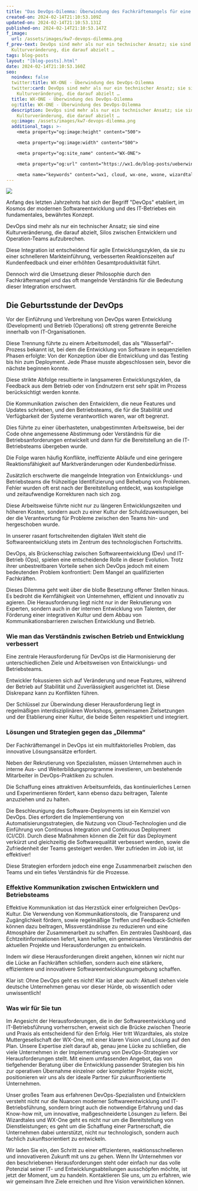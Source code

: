 ```yaml
---
title: "Das DevOps-Dilemma: Überwindung des Fachkräftemangels für eine agile Zukunft"
created-on: 2024-02-14T21:10:53.109Z
updated-on: 2024-02-14T21:10:53.131Z
published-on: 2024-02-14T21:10:53.147Z
f_image:
  url: /assets/images/kw7-devops-dilemma.png
f_prev-text: DevOps sind mehr als nur ein technischer Ansatz; sie sind eine
  Kulturveränderung, die darauf abzielt …
tags: blog-posts
layout: "[blog-posts].html"
date: 2024-02-14T21:10:53.160Z
seo:
  noindex: false
  twitter:title: WX-ONE - Überwindung des DevOps-Dilemma
  twitter:card: DevOps sind mehr als nur ein technischer Ansatz; sie sind eine
    Kulturveränderung, die darauf abzielt …
  title: WX-ONE - Überwindung des DevOps-Dilemma
  og:title: WX-ONE - Überwindung des DevOps-Dilemma
  description: DevOps sind mehr als nur ein technischer Ansatz; sie sind eine
    Kulturveränderung, die darauf abzielt …
  og:image: /assets/images/kw7-devops-dilemma.png
  additional_tags: >-
    <meta property="og:image:height" content="500">

    <meta property="og:image:width" content="500">

    <meta property="og:site_name" content="WX-ONE">

    <meta property="og:url" content="https://wx1.de/blog-posts/ueberwindung-des-devops-dilemma/">

    <meta name="keywords" content="wx1, cloud, wx-one, wxone, wizardtales, iaas, saas, paas, kubernetes, infrastructure, datacenter, csp, digitalisierung,sicherheit,cloudsicherheit, cloud-sicherheit, budget, cloudsecurity, cloud-security, cloudcomputing, cloud-computing, appliancebasiertesicherheit, appliance basierte sicherheit, appliance-basierte-sicherheit, opensource, open source, neuvector, open-source, devops, DevOps">
---
```

![](/assets/images/kw7-devops-dilemma.png)

Anfang des letzten Jahrzehnts hat sich der Begriff "DevOps" etabliert, im Kosmos der modernen Softwareentwicklung und des IT-Betriebes ein fundamentales, bewährtes Konzept.

DevOps sind mehr als nur ein technischer Ansatz; sie sind eine Kulturveränderung, die darauf abzielt, Silos zwischen Entwicklern und Operation-Teams aufzubrechen.

Diese Integration ist entscheidend für agile Entwicklungszyklen, da sie zu einer schnelleren Markteinführung, verbesserten Reaktionszeiten auf Kundenfeedback und einer erhöhten Gesamtproduktivität führt.

Dennoch wird die Umsetzung dieser Philosophie durch den Fachkräftemangel und das oft mangelnde Verständnis für die Bedeutung dieser Integration erschwert.

## **Die Geburtsstunde der DevOps**

Vor der Einführung und Verbreitung von DevOps waren Entwicklung (Development) und Betrieb (Operations) oft streng getrennte Bereiche innerhalb von IT-Organisationen.

Diese Trennung führte zu einem Arbeitsmodell, das als "Wasserfall"-Prozess bekannt ist, bei dem die Entwicklung von Software in sequenziellen Phasen erfolgte: Von der Konzeption über die Entwicklung und das Testing bis hin zum Deployment. Jede Phase musste abgeschlossen sein, bevor die nächste beginnen konnte.

Diese strikte Abfolge resultierte in langsameren Entwicklungszyklen, da Feedback aus dem Betrieb oder von Endnutzern erst sehr spät im Prozess berücksichtigt werden konnte.

Die Kommunikation zwischen den Entwicklern, die neue Features und Updates schrieben, und den Betriebsteams, die für die Stabilität und Verfügbarkeit der Systeme verantwortlich waren, war oft begrenzt.

Dies führte zu einer überhasteten, unabgestimmten Arbeitsweise, bei der Code ohne angemessene Abstimmung oder Verständnis für die Betriebsanforderungen entwickelt und dann für die Bereitstellung an die IT-Betriebsteams übergeben wurde.

Die Folge waren häufig Konflikte, ineffiziente Abläufe und eine geringere Reaktionsfähigkeit auf Marktveränderungen oder Kundenbedürfnisse.

Zusätzlich erschwerte die mangelnde Integration von Entwicklungs- und Betriebsteams die frühzeitige Identifizierung und Behebung von Problemen. Fehler wurden oft erst nach der Bereitstellung entdeckt, was kostspielige und zeitaufwendige Korrekturen nach sich zog.

Diese Arbeitsweise führte nicht nur zu längeren Entwicklungszeiten und höheren Kosten, sondern auch zu einer Kultur der Schuldzuweisungen, bei der die Verantwortung für Probleme zwischen den Teams hin- und hergeschoben wurde. 

In unserer rasant fortschreitenden digitalen Welt steht die Softwareentwicklung stets im Zentrum des technologischen Fortschritts.

DevOps, als Brückenschlag zwischen Softwareentwicklung (Dev) und IT-Betrieb (Ops), spielen eine entscheidende Rolle in dieser Evolution. Trotz ihrer unbestreitbaren Vorteile sehen sich DevOps jedoch mit einem bedeutenden Problem konfrontiert: Dem Mangel an qualifizierten Fachkräften.

Dieses Dilemma geht weit über die bloße Besetzung offener Stellen hinaus. Es bedroht die Kernfähigkeit von Unternehmen, effizient und innovativ zu agieren. Die Herausforderung liegt nicht nur in der Rekrutierung von Experten, sondern auch in der internen Entwicklung von Talenten, der Förderung einer integrativen Kultur und dem Abbau von Kommunikationsbarrieren zwischen Entwicklung und Betrieb.

### **Wie man das Verständnis zwischen Betrieb und Entwicklung verbessert**

Eine zentrale Herausforderung für DevOps ist die Harmonisierung der unterschiedlichen Ziele und Arbeitsweisen von Entwicklungs- und Betriebsteams.

Entwickler fokussieren sich auf Veränderung und neue Features, während der Betrieb auf Stabilität und Zuverlässigkeit ausgerichtet ist. Diese Diskrepanz kann zu Konflikten führen.

Der Schlüssel zur Überwindung dieser Herausforderung liegt in regelmäßigen interdisziplinären Workshops, gemeinsamen Zielsetzungen und der Etablierung einer Kultur, die beide Seiten respektiert und integriert.

### **Lösungen und Strategien gegen das „Dilemma“**

Der Fachkräftemangel in DevOps ist ein multifaktorielles Problem, das innovative Lösungsansätze erfordert.

Neben der Rekrutierung von Spezialisten, müssen Unternehmen auch in interne Aus- und Weiterbildungsprogramme investieren, um bestehende Mitarbeiter in DevOps-Praktiken zu schulen.

Die Schaffung eines attraktiven Arbeitsumfelds, das kontinuierliches Lernen und Experimentieren fördert, kann ebenso dazu beitragen, Talente anzuziehen und zu halten.

Die Beschleunigung des Software-Deployments ist ein Kernziel von DevOps. Dies erfordert die Implementierung von Automatisierungsstrategien, die Nutzung von Cloud-Technologien und die Einführung von Continuous Integration und Continuous Deployment (CI/CD). Durch diese Maßnahmen können die Zeit für das Deployment verkürzt und gleichzeitig die Softwarequalität verbessert werden, sowie die Zufriedenheit der Teams gesteigert werden. Wer zufrieden im Job ist, ist effektiver!

Diese Strategien erfordern jedoch eine enge Zusammenarbeit zwischen den Teams und ein tiefes Verständnis für die Prozesse.

### **Effektive Kommunikation zwischen Entwicklern und Betriebsteams**

Effektive Kommunikation ist das Herzstück einer erfolgreichen DevOps-Kultur. Die Verwendung von Kommunikationstools, die Transparenz und Zugänglichkeit fördern, sowie regelmäßige Treffen und Feedback-Schleifen können dazu beitragen, Missverständnisse zu reduzieren und eine Atmosphäre der Zusammenarbeit zu schaffen. Ein zentrales Dashboard, das Echtzeitinformationen liefert, kann helfen, ein gemeinsames Verständnis der aktuellen Projekte und Herausforderungen zu entwickeln.

Indem wir diese Herausforderungen direkt angehen, können wir nicht nur die Lücke an Fachkräften schließen, sondern auch eine stärkere, effizientere und innovativere Softwareentwicklungsumgebung schaffen.

Klar ist: Ohne DevOps geht es nicht! Klar ist aber auch: Aktuell stehen viele deutsche Unternehmen genau vor dieser Hürde, ob wissentlich oder unwissentlich!

### W﻿as wir für Sie tun

Im Angesicht der Herausforderungen, die in der Softwareentwicklung und IT-Betriebsführung vorherrschen, erweist sich die Brücke zwischen Theorie und Praxis als entscheidend für den Erfolg. Hier tritt Wizardtales, als stolze Muttergesellschaft der WX-One, mit einer klaren Vision und Lösung auf den Plan. Unsere Expertise zielt darauf ab, genau jene Lücke zu schließen, die viele Unternehmen in der Implementierung von DevOps-Strategien vor Herausforderungen stellt. Mit einem umfassenden Angebot, das von tiefgehender Beratung über die Entwicklung passender Strategien bis hin zur operativen Übernahme einzelner oder kompletter Projekte reicht, positionieren wir uns als der ideale Partner für zukunftsorientierte Unternehmen.

Unser großes Team aus erfahrenen DevOps-Spezialisten und Entwicklern versteht nicht nur die Nuancen moderner Softwareentwicklung und IT-Betriebsführung, sondern bringt auch die notwendige Erfahrung und das Know-how mit, um innovative, maßgeschneiderte Lösungen zu liefern. Bei Wizardtales und WX-One geht es nicht nur um die Bereitstellung von Dienstleistungen; es geht um die Schaffung einer Partnerschaft, die Unternehmen dabei unterstützt, nicht nur technologisch, sondern auch fachlich zukunftsorientiert zu entwickeln.

Wir laden Sie ein, den Schritt zu einer effizienteren, reaktionsschnelleren und innovativeren Zukunft mit uns zu gehen. Wenn Ihr Unternehmen vor den beschriebenen Herausforderungen steht oder einfach nur das volle Potenzial seiner IT- und Entwicklungsabteilungen ausschöpfen möchte, ist jetzt der Moment, um zu handeln. Kontaktieren Sie uns, um zu erfahren, wie wir gemeinsam Ihre Ziele erreichen und Ihre Vision verwirklichen können.